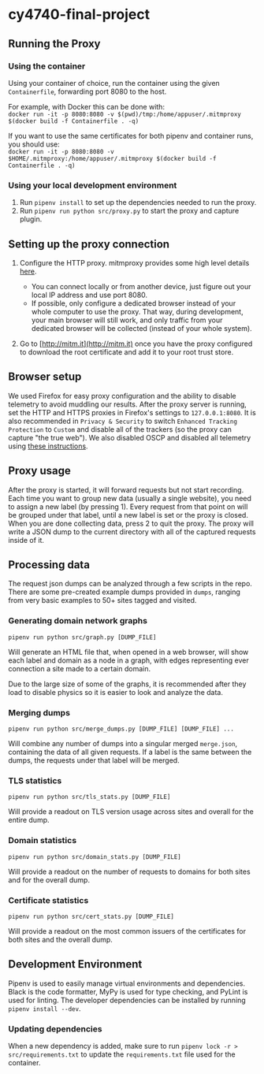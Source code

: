 # cy4740-final-project

## Running the Proxy

### Using the container

Using your container of choice, run the container using the given `Containerfile`, forwarding port
8080 to the host.

For example, with Docker this can be done with:  
`docker run -it -p 8080:8080 -v $(pwd)/tmp:/home/appuser/.mitmproxy $(docker build -f Containerfile . -q)`

If you want to use the same certificates for both pipenv and container runs, you should use:  
`docker run -it -p 8080:8080 -v $HOME/.mitmproxy:/home/appuser/.mitmproxy $(docker build -f Containerfile . -q)`

### Using your local development environment

1. Run `pipenv install` to set up the dependencies needed to run the proxy.
2. Run `pipenv run python src/proxy.py` to start the proxy and capture plugin.

## Setting up the proxy connection

1. Configure the HTTP proxy. mitmproxy provides some high level details
[here](https://docs.mitmproxy.org/stable/concepts-modes/#regular-proxy).
   - You can connect locally or from another device, just figure out your local IP address and use
     port 8080.
   - If possible, only configure a dedicated browser instead of your whole computer to use the 
     proxy. That way, during development, your main browser will still work, and only traffic from your
     dedicated browser will be collected (instead of your whole system).

2. Go to [http://mitm.it](http://mitm.it) once you have the proxy configured to download the root
   certificate and add it to your root trust store.

## Browser setup

We used Firefox for easy proxy configuration and the ability to disable telemetry to avoid muddling
our results. After the proxy server is running, set the HTTP and HTTPS proxies in Firefox's settings
to `127.0.0.1:8080`. It is also recommended in `Privacy & Security` to switch
`Enhanced Tracking Protection` to `Custom` and disable all of the trackers (so the proxy can capture
"the true web"). We also disabled OSCP and disabled all telemetry using
[these instructions](https://www.howtogeek.com/557929/how-to-see-and-disable-the-telemetry-data-firefox-collects-about-you/).

## Proxy usage

After the proxy is started, it will forward requests but not start recording. Each time you want to
group new data (usually a single website), you need to assign a new label (by pressing 1). Every
request from that point on will be grouped under that label, until a new label is set or the proxy
is closed. When you are done collecting data, press 2 to quit the proxy. The proxy will write a JSON
dump to the current directory with all of the captured requests inside of it.

## Processing data

The request json dumps can be analyzed through a few scripts in the repo. There are some pre-created
example dumps provided in `dumps`, ranging from very basic examples to 50+ sites tagged and visited.

### Generating domain network graphs

`pipenv run python src/graph.py [DUMP_FILE]`

Will generate an HTML file that, when opened in a web browser, will show each label and domain as
a node in a graph, with edges representing ever connection a site made to a certain domain.

Due to the large size of some of the graphs, it is recommended after they load to disable physics
so it is easier to look and analyze the data.

### Merging dumps

`pipenv run python src/merge_dumps.py [DUMP_FILE] [DUMP_FILE] ...`

Will combine any number of dumps into a singular merged `merge.json`, containing the data of all
given requests. If a label is the same between the dumps, the requests under that label will be
merged.

### TLS statistics

`pipenv run python src/tls_stats.py [DUMP_FILE]`

Will provide a readout on TLS version usage across sites and overall for the entire dump.

### Domain statistics

`pipenv run python src/domain_stats.py [DUMP_FILE]`

Will provide a readout on the number of requests to domains for both sites and for the overall dump.

### Certificate statistics

`pipenv run python src/cert_stats.py [DUMP_FILE]`

Will provide a readout on the most common issuers of the certificates for both sites and the
overall dump.

## Development Environment

Pipenv is used to easily manage virtual environments and dependencies. Black is the code formatter,
MyPy is used for type checking, and PyLint is used for linting. The developer dependencies can
be installed by running `pipenv install --dev`.

### Updating dependencies

When a new dependency is added, make sure to run `pipenv lock -r > src/requirements.txt` to update
the `requirements.txt` file used for the container.
